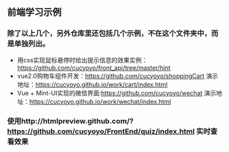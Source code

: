 ## 前端学习示例
### 除了以上几个，另外仓库里还包括几个示例，不在这个文件夹中，而是单独列出。
- 用css实现鼠标悬停时给出提示信息的效果实例：https://github.com/cucyoyo/front_api/tree/master/hint
- vue2.0购物车组件开发：https://github.com/cucyoyo/shoppingCart 演示地址：https://cucyoyo.github.io/work/cart/index.html
- Vue + Mint-UI实现的微信界面:https://github.com/cucyoyo/wechat 演示地址：https://cucyoyo.github.io/work/wechat/index.html


### 使用http://htmlpreview.github.com/?https://github.com/cucyoyo/FrontEnd/quiz/index.html 实时查看效果
